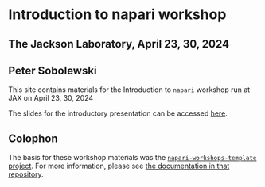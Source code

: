 # Introduction to napari workshop
## The Jackson Laboratory, April 23, 30, 2024
## Peter Sobolewski

This site contains materials for the Introduction to `napari` workshop
run at JAX on April 23, 30, 2024

The slides for the introductory presentation can be accessed [here](https://psobolewskiphd.github.io/intro-napari-slides/).


## Colophon

The basis for these workshop materials was the [`napari-workshops-template` project](https://github.com/napari/napari-workshop-template). For more information, please see [the documentation in that repository](https://napari.org/napari-workshop-template/docs/build_your_workshop.html).
